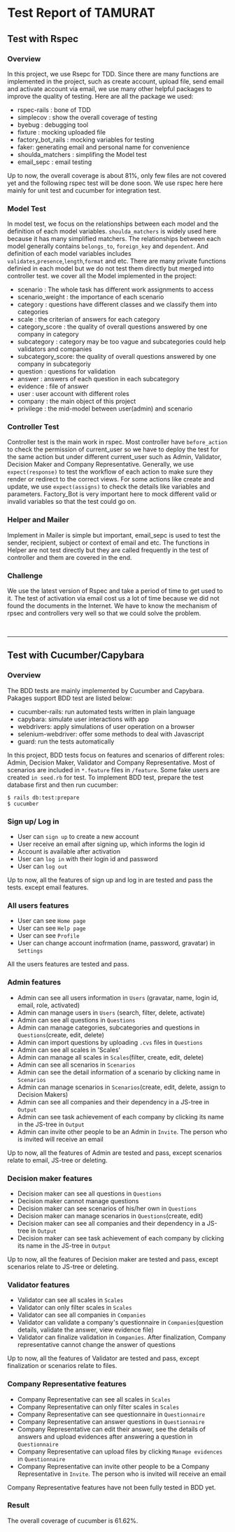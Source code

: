 # Test Report of TAMURAT
## Test with Rspec
### Overview
In this project, we use Rsepc for TDD. Since there are many functions are implemented in the project, such as create account, upload file, send email and activate account via email, we use many other helpful packages to improve the quality of testing. Here are all the package we used:
* rspec-rails : bone of TDD
* simplecov : show the overall coverage of testing
* byebug : debugging tool
* fixture : mocking uploaded file
* factory_bot_rails : mocking variables for testing
* faker: generating email and personal name for convenience
* shoulda_matchers : simplifing the Model test
* email_sepc : email testing

Up to now, the overall coverage is about 81%, only few files are not covered yet and the following rspec test will be done soon. We use rspec here here mainly for unit test and cucumber for integration test.

### Model Test
In model test, we focus on the relationships between each model and the definition of each model variables. `shoulda_matchers` is widely used here because it has many simplified matchers. 
The relationships between each model generally contains `belongs_to`, `foreign_key` and `dependent`. And definition of each model variables includes `validates`,`presence`,`length`,`format` and etc. There are many private functions definied in each model but we do not test them directly but merged into controller test.
we cover all the Model implemented in the project:
* scenario : The whole task has different work assignments to access
* scenario_weight : the importance of each scenario
* category : questions have different classes and we classify them into categories
* scale : the criterian of answers for each category
* category_score : the quality of overall questions answered by one company in category 
* subcategory : category may be too vague and subcategories could help validators and companies 
* subcategory_score: the quality of overall questions answered by one company in subcategoriy
* question : questions for validation
* answer : answers of each question in each subcategory
* evidence : file of answer
* user : user account with different roles
* company : the main object of this project
* privilege : the mid-model between user(admin) and scenario
### Controller Test
Controller test is the main work in rspec. Most controller have `before_action` to check the permission of current_user so we have to deploy the test for the same action but under different current_user such as Admin, Validator, Decision Maker and Company Representative.
Generally, we use `expect(response)` to test the workflow of each action to make sure they render or redirect to the correct views. For some actions like create and update, we use `expect(assigns)` to check the details like variables and parameters. Factory_Bot is very important here to mock different valid or invalid variables so that the test could go on. 
### Helper and Mailer
Implement in Mailer is simple but important, email_sepc is used to test the sender, recipient, subject or context of email and etc. The functions in Helper are not test directly but they are called frequently in the test of controller and them are covered in the end.
### Challenge
We use the latest version of Rspec and take a period of time to get used to it. The test of activation via email cost us a lot of time because we did not found the documents in the Internet. We have to know the mechanism of rpsec and controllers very well so that we could solve the problem.

&nbsp;

---
## Test with Cucumber/Capybara
### Overview
The BDD tests are mainly implemented by Cucumber and Capybara. Pakages support BDD test are listed below:
* cucumber-rails: run automated tests written in plain language
* capybara: simulate user interactions with app
* webdrivers: apply simulations of user operation on a browser
* selenium-webdriver: offer some methods to deal with Javascript
* guard: run the tests automatically

In this project, BDD tests focus on features and scenarios of different roles: Admin, Decision Maker, Validator and Company Representative. Most of scenarios are included in `*.feature` files in `/feature`. Some fake users are created `in seed.rb` for test.
To implement BDD test, prepare the test database first and then run cucumber:
```
$ rails db:test:prepare
$ cucumber
```
### Sign up/ Log in
* User can `sign up` to create a new account
* User receive an email after signing up, which informs the login id
* Account is available after activation
* User can `log in` with their login id and password
* User can `log out` 

Up to now, all the features of sign up and log in are tested and pass the tests. except email features.
### All users features
* User can see `Home page`
* User can see `Help page`
* User can see `Profile`
* User can change account inofrmation (name, password, gravatar) in `Settings`

All the users features are tested and pass.
### Admin features
* Admin can see all users information in `Users` (gravatar, name, login id, email, role, activated)
* Admin can manage users in `Users` (search, filter, delete, activate)
* Admin can see all questions in `Questions`
* Admin can manage categories, subcategories and questions in `Questions`(create, edit, delete)
* Admin can import questions by uploading `.cvs` files in `Questions`
* Admin can see all scales in 'Scales'
* Admin can manage all scales in `Scales`(filter, create, edit, delete)
* Admin can see all scenarios in `Scenarios`
* Admin can see the detail information of a scenario by clicking name in `Scenarios`
* Admin can manage scenarios in `Scenarios`(create, edit, delete, assign to Decision Makers)
* Admin can see all companies and their dependency in a JS-tree in `Output`
* Admin can see task achievement of each company by clicking its name in the JS-tree in `Output`
* Admin can invite other people to be an Admin in `Invite`. The person who is invited will receive an email

Up to now, all the features of Admin are tested and pass, except scenarios relate to email, JS-tree or deleting.
### Decision maker features
* Decision maker can see all questions in `Questions`
* Decision maker cannot manage questions
* Decision maker can see scenarios of his/her own in `Questions`
* Decision maker can manage scenarios in `Questions`(create, edit)
* Decision maker can see all companies and their dependency in a JS-tree in `Output`
* Decision maker can see task achievement of each company by clicking its name in the JS-tree in `Output`

Up to now, all the features of Decision maker are tested and pass, except scenarios relate to JS-tree or deleting.
### Validator features
* Validator can see all scales in `Scales`
* Validator can only filter scales in `Scales`
* Validator can see all companies in `Companies`
* Validator can validate a company's questionnaire in `Companies`(question details, validate the answer, view evidence file)
* Validator can finalize validation in `Companies`. After finalization, Company representative cannot change the answer of questions

Up to now, all the features of Validator are tested and pass, except finalization or scenarios relate to files.
### Company Representative features
* Company Representative can see all scales in `Scales`
* Company Representative can only filter scales in `Scales`
* Company Representative can see questionnaire in `Questionnaire`
* Company Representative can answer questions in `Questionnaire`
* Company Representative can edit their answer, see the details of answers and upload evidences after answering a question in `Questionnaire`
* Company Representative can upload files by clicking `Manage evidences` in `Questionnaire`
* Company Representative can invite other people to be a Company Representative in `Invite`. The person who is invited will receive an email

Company Representative features have not been fully tested in BDD yet.

### Result
The overall coverage of cucumber is 61.62%.
